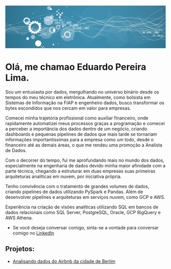 <p align="center">
  <img src="banner.png" >
</p>

# Olá, me chamao Eduardo Pereira Lima.

Sou um entusiasta por dados, mergulhando no universo binário desde os tempos do meu técnico em eletrônica. Atualmente, como bolsista em Sistemas de Informação na FIAP e engenheiro dados, busco transformar os bytes escondidos que nos cercam em valor para empresas.

Comecei minha trajetória profissional como auxiliar financeiro, onde rapidamente automatizei meus processos graças a programação e comecei a perceber a importância dos dados dentro de um negócio, criando dashboards e pequenas pipelines de dados que mais tarde se tornariam informações importantíssimas para a empresa como um todo, desde o financeiro até as demais áreas, o que me rendeu uma promoção a Analista de Dados.

Com o decorrer do tempo, fui me aprofundando mais no mundo dos dados, especialmente na engenharia de dados devido minha maior afinidade com a parte técnica, chegando a estruturar em duas empresas suas primeiras arquiteturas analíticas em nuvem, por iniciativa própria. 

Tenho convivência com o tratamento de grandes volumes de dados, criando pipelines de dados utilizando PySpark e Pandas. Além de desenvolver pipelines e arquiteturas em serviços nuvem, como GCP e AWS.

Experiência na criação de visões analíticas utilizando SQL em bancos de dados relacionais como SQL Server, PostgreSQL, Oracle, GCP BigQuery e AWS Athena. 

* Se você deseja conversar comigo, sinta-se a vontade para conversar comigo no [LinkedIn]([https://www.linkedin.com](https://www.linkedin.com/in/eduardo-pe-lima/))

## Projetos:
* [Analisando dados do Airbnb da cidade de Berlim](https://github.com/EduardoPeLima/analises_exploratorias_de_dados/blob/main/airbnb_estudo_berlim/airbnb_analise_exploratoria.ipynb)




